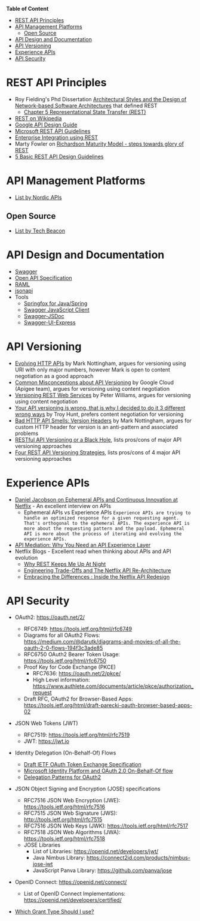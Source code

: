 **Table of Content**
* [REST API Principles](https://github.com/sandwi/curated-lists/blob/master/apis/README.md#rest-api-principles)
* [API Management Platforms](https://github.com/sandwi/curated-lists/blob/master/apis/README.md#api-management-platforms)
  * [Open Source](https://github.com/sandwi/curated-lists/blob/master/apis/README.md#open-source)
* [API Design and Documentation](https://github.com/sandwi/curated-lists/blob/master/apis/README.md#api-design-and-documentation)
* [API Versioning](https://github.com/sandwi/curated-lists/blob/master/apis/README.md#api-versioning)
* [Experience APIs](https://github.com/sandwi/curated-lists/blob/master/apis/README.md#experience-apis)
* [API Security](https://github.com/sandwi/curated-lists/blob/master/apis/README.md#api-security)

# REST API Principles
* Roy Fielding's Phd Dissertation [Architectural Styles and
the Design of Network-based Software Architectures](https://www.ics.uci.edu/~fielding/pubs/dissertation/top.htm) that defined REST
  * [Chapter 5 Representational State Transfer (REST)](https://www.ics.uci.edu/~fielding/pubs/dissertation/rest_arch_style.htm)
* [REST on Wikipedia](http://en.wikipedia.org/wiki/Representational_state_transfer)
* [Google API Design Guide](http://apistylebook.com/design/guidelines/google-api-design-guide)
* [Microsoft REST API Guidelines](https://github.com/Microsoft/api-guidelines)
* [Enterprise Integration using REST](https://martinfowler.com/articles/enterpriseREST.html)
* Marty Fowler on [Richardson Maturity Model - steps towards glory of REST](https://martinfowler.com/articles/richardsonMaturityModel.html)
* [5 Basic REST API Design Guidelines](https://blog.restcase.com/5-basic-rest-api-design-guidelines/)

# API Management Platforms
* [List by Nordic APIs](https://nordicapis.com/20-api-management-solutions/)
## Open Source
* [List by Tech Beacon](https://techbeacon.com/app-dev-testing/you-need-api-management-help-11-open-source-tools-consider)

# API Design and Documentation
* [Swagger](https://swagger.io/)
* [Open API Specification](https://swagger.io/specification/)
* [RAML](https://raml.org/)
* [jsonapi](https://jsonapi.org/)
* Tools
  * [Springfox for Java/Spring](https://springfox.github.io/springfox/docs/snapshot/)
  * [Swagger JavaScript Client](https://github.com/swagger-api/swagger-js)
  * [Swagger-JSDoc](https://www.npmjs.com/package/swagger-jsdoc)
  * [Swagger-UI-Express](https://www.npmjs.com/package/swagger-ui-express)
  

# API Versioning
* [Evolving HTTP APIs](https://www.mnot.net/blog/2012/12/04/api-evolution) by Mark Nottingham, argues for versioning using URI with only major numbers, however Mark is open to content negotiation as a good approach
* [Common Misconceptions about API Versioning](https://cloud.google.com/blog/products/api-management/common-misconceptions-about-api-versioning) by Google Cloud (Apigee team), argues for versioning using content negotiation
* [Versioning REST Web Services](http://barelyenough.org/blog/2008/05/versioning-rest-web-services/) by Peter Williams, argues for versioning using content negotiation
* [Your API versioning is wrong, that is why I decided to do it 3 different wrong ways](https://www.troyhunt.com/your-api-versioning-is-wrong-which-is/) by Troy Hunt, prefers content negotiation for versioning
* [Bad HTTP API Smells: Version Headers](https://www.mnot.net/blog/2012/07/11/header_versioning) by Mark Nottingham, argues for custom HTTP header for version is an anti-pattern and associated problems
* [RESTful API Versioning or a Black Hole](https://blog.restcase.com/restful-api-versioning-insights/), lists pros/cons of major API versioning approaches
* [Four REST API Versioning Strategies](https://www.xmatters.com/integrations-blog/blog-four-rest-api-versioning-strategies/), lists pros/cons of 4 major API versioning approaches

# Experience APIs
* [Daniel Jacobson on Ephemeral APIs and Continuous Innovation at Netflix](https://www.infoq.com/news/2015/11/daniel-jacobson-ephemeral-apis) - An excellent interview on APIs
  * Ephemeral APIs vs Experience APIs `Experience APIs are trying to handle an optimized response for a given requesting agent. That's orthogonal to the ephemeral APIs. The experience API is more about the requesting pattern and the payload. Ephemeral API is more about the process of iterating and evolving the experience APIs.`
* [API Mediation: Why You Need an API Experience Layer](https://nordicapis.com/api-mediation-why-you-need-api-experience-layer/)
* Netflix Blogs - Excellent read when thinking about APIs and API evolution
  * [Why REST Keeps Me Up At Night](https://www.programmableweb.com/news/why-rest-keeps-me-night/2012/05/15)
  * [Engineering Trade-Offs and The Netflix API Re-Architecture](https://medium.com/netflix-techblog/engineering-trade-offs-and-the-netflix-api-re-architecture-64f122b277dd)
  * [Embracing the Differences : Inside the Netflix API Redesign](https://medium.com/netflix-techblog/embracing-the-differences-inside-the-netflix-api-redesign-15fd8b3dc49d)


# API Security
* OAuth2: https://oauth.net/2/
  * RFC6749: https://tools.ietf.org/html/rfc6749
  * Diagrams for all OAuth2 Flows: https://medium.com/@darutk/diagrams-and-movies-of-all-the-oauth-2-0-flows-194f3c3ade85
  * RFC6750 OAuth2 Bearer Token Usage: https://tools.ietf.org/html/rfc6750
  * Proof Key for Code Exchange (PKCE)
    * RFC7636: https://oauth.net/2/pkce/
    * High Level information: https://www.authlete.com/documents/article/pkce/authorization_request
  * Draft RFC, OAuth2 for Browser-Based Apps: https://tools.ietf.org/html/draft-parecki-oauth-browser-based-apps-02
* JSON Web Tokens (JWT)
  * RFC7519: https://tools.ietf.org/html/rfc7519
  * JWT: https://jwt.io
* Identity Delegation (On-Behalf-Of) Flows
  * [Draft IETF OAuth Token Exchange Specification](https://tools.ietf.org/html/draft-ietf-oauth-token-exchange-16)
  * [Microsoft Identity Platform and OAuth 2.0 On-Behalf-Of flow](https://docs.microsoft.com/en-us/azure/active-directory/develop/v2-oauth2-on-behalf-of-flow)
  * [Delegation Patterns for OAuth2](https://www.scottbrady91.com/OAuth/Delegation-Patterns-for-OAuth-20)
* JSON Object Signing and Encryption (JOSE) specifications
  * RFC7516 JSON Web Encryption (JWE): https://tools.ietf.org/html/rfc7516
  * RFC7515 JSON Web Signature (JWS): http://tools.ietf.org/html/rfc7515
  * RFC7516 JSON Web Keys (JWK): https://tools.ietf.org/html/rfc7517
  * RFC7518 JSON Web Algorithms (JWA): https://tools.ietf.org/html/rfc7518
  * JOSE Libraries
    * List of Libraries: https://openid.net/developers/jwt/
    * Java Nimbus Library: https://connect2id.com/products/nimbus-jose-jwt
    * JavaScript Panva Library: https://github.com/panva/jose

* OpenID Connect: https://openid.net/connect/
  * List of OpenID Connect Implementations: https://openid.net/developers/certified/
  
* [Which Grant Type Should I use?](https://auth0.com/docs/api-auth/which-oauth-flow-to-use)
  
